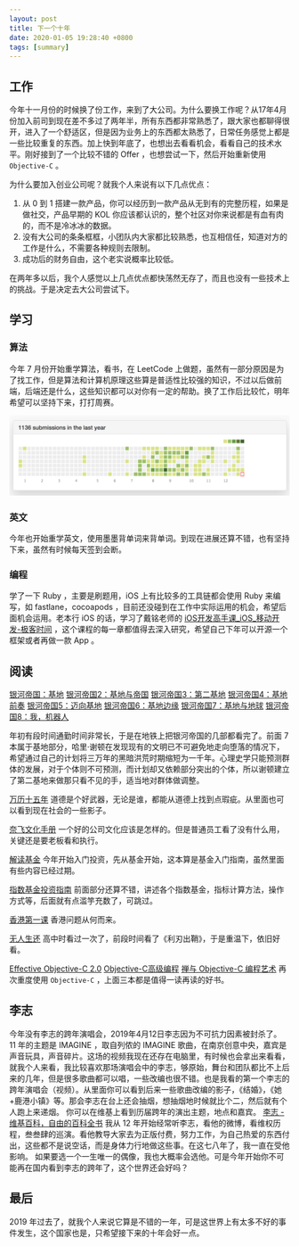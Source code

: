 ```yaml
---
layout: post
title: 下一个十年
date: 2020-01-05 19:28:40 +0800
tags: [summary]
---
```


## 工作
今年十一月份的时候换了份工作，来到了大公司。为什么要换工作呢？从17年4月份加入前司到现在差不多过了两年半，所有东西都非常熟悉了，跟大家也都聊得很开，进入了一个舒适区，但是因为业务上的东西都太熟悉了，日常任务感觉上都是一些比较重复的东西。加上快到年底了，也想出去看看机会，看看自己的技术水平。刚好接到了一个比较不错的 Offer ，也想尝试一下，然后开始重新使用 `Objective-C` 。

为什么要加入创业公司呢？就我个人来说有以下几点优点：
 1. 从 0 到 1 搭建一款产品，你可以经历到一款产品从无到有的完整历程，如果是做社交，产品早期的 KOL 你应该都认识的，整个社区对你来说都是有血有肉的，而不是冷冰冰的数据。
 2. 没有大公司的条条框框，小团队内大家都比较熟悉，也互相信任，知道对方的工作是什么，不需要各种规则去限制。
 3. 成功后的财务自由，这个老实说概率比较低。

在两年多以后，我个人感觉以上几点优点都快荡然无存了，而且也没有一些技术上的挑战。于是决定去大公司尝试下。

## 学习
### 算法
今年 7 月份开始重学算法，看书，在 LeetCode 上做题，虽然有一部分原因是为了找工作，但是算法和计算机原理这些算是普适性比较强的知识，不过以后做前端，后端还是什么，这些知识都可以对你有一定的帮助。换了工作后比较忙，明年希望可以坚持下来，打打周赛。

![64CA8083-11E0-4D47-A7D0-A9AA078EA589](../media/64CA8083-11E0-4D47-A7D0-A9AA078EA589.png)


### 英文
今年也开始重学英文，使用墨墨背单词来背单词。到现在进展还算不错，也有坚持下来，虽然有时候每天签到会断。

### 编程
学了一下  Ruby ，主要是刷题用，iOS 上有比较多的工具链都会使用 Ruby 来编写，如 fastlane，cocoapods ，目前还没碰到在工作中实际运用的机会，希望后面机会运用。老本行 iOS 的话，学习了戴铭老师的 [iOS开发高手课_iOS_移动开发-极客时间](https://time.geekbang.org/column/intro/161) ，这个课程的每一章都值得去深入研究，希望自己下年可以开源一个框架或者再做一款 App 。

## 阅读
[银河帝国：基地](https://book.douban.com/subject/7065521//)
[银河帝国2：基地与帝国](https://book.douban.com/subject/7065529/)
[银河帝国3：第二基地](https://book.douban.com/subject/10604915/)
[银河帝国4：基地前奏](https://book.douban.com/subject/11525217/)
[银河帝国5：迈向基地](https://book.douban.com/subject/11528306/)
[银河帝国6：基地边缘](https://book.douban.com/subject/11528307/)
[银河帝国7：基地与地球](https://book.douban.com/subject/11528308/)
[银河帝国8：我，机器人](https://book.douban.com/subject/20390695/)

年初有段时间通勤时间非常长，于是在地铁上把银河帝国的几部都看完了。前面 7 本属于基地部分，哈里·谢顿在发现现有的文明已不可避免地走向堕落的情况下，希望通过自己的计划将三万年的黑暗洪荒时期缩短为一千年。心理史学只能预测群体的发展，对于个体则不可预测，而计划却又依赖部分突出的个体，所以谢顿建立了第二基地来做那只看不见的手，适当地对群体做调整。

[万历十五年](https://book.douban.com/subject/1041482/)
道德是个好武器，无论是谁，都能从道德上找到点瑕疵。从里面也可以看到现在社会的一些影子。

[奈飞文化手册](https://book.douban.com/subject/30356081/)
一个好的公司文化应该是怎样的。但是普通员工看了没有什么用，关键还是要老板看和执行。

[解读基金](https://book.douban.com/subject/2051332/)
今年开始入门投资，先从基金开始，这本算是基金入门指南，虽然里面有些内容已经过期。

[指数基金投资指南](https://book.douban.com/subject/27204860/)
前面部分还算不错，讲述各个指数基金，指标计算方法，操作方式等，后面就有点滥竽充数了，可跳过。

[香港第一课](https://matters.news/@leungkaichihk/%E9%A6%99%E6%B8%AF%E7%AC%AC%E4%B8%80%E8%AA%B2-%E7%B0%A1%E4%BB%8B%E5%8F%8A%E7%9B%AE%E9%8C%84-zdpuB2J818r8yUSDeZ4vDARrnQ4ut3S2UYjALXHJ16jp25w4P)
香港问题从何而来。

[无人生还](https://book.douban.com/subject/24859822/)
高中时看过一次了，前段时间看了《利刃出鞘》，于是重温下，依旧好看。

[Effective Objective-C 2.0](https://book.douban.com/subject/25829244/)
[Objective-C高级编程](https://book.douban.com/subject/24720270/)
[禅与 Objective-C 编程艺术](https://github.com/objc-zen/objc-zen-book-cn)
再次重度使用 `Objective-C` ，上面三本都是值得一读再读的好书。

## 李志
今年没有李志的跨年演唱会，2019年4月12日李志因为不可抗力因素被封杀了。 
11 年的主题是 IMAGINE ，取自列侬的 IMAGINE 歌曲，在南京创意中央，嘉宾是 声音玩具，声音碎片。这场的视频我现在还存在电脑里，有时候也会拿出来看看，就我个人来看，我比较喜欢那场演唱会中的李志，够原始，舞台和团队都比不上后来的几年，但是很多歌曲都可以唱，一些改编也很不错。也是我看的第一个李志的跨年演唱会（视频）。从里面你可以看到后来一些歌曲改编的影子，《结婚》，《她+鹿港小镇》等。那会李志在台上还会抽烟，想抽烟地时候就比个二，然后就有个人跑上来递烟。
你可以在维基上看到历届跨年的演出主题，地点和嘉宾。
[李志 - 维基百科，自由的百科全书](https://zh.wikipedia.org/wiki/%E6%9D%8E%E5%BF%97)
我从 12 年开始经常听李志，看他的微博，看维权历程，叁叁肆的巡演。看他教导大家去为正版付费，努力工作，为自己热爱的东西付出，这些都不是说空话，而是身体力行地做这些事。在这七八年了，我一直在受他影响。
如果要选一个一生唯一的偶像，我也大概率会选他。可是今年开始你不可能再在国内看到李志的跨年了，这个世界还会好吗？

## 最后
2019 年过去了，就我个人来说它算是不错的一年，可是这世界上有太多不好的事件发生，这个国家也是，只希望接下来的十年会好一点。

